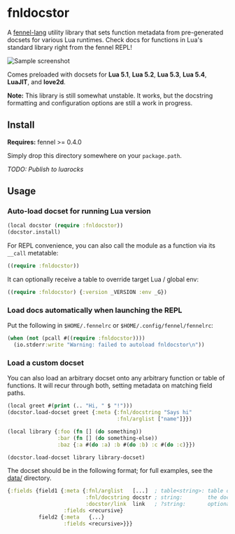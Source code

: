 # fnldocstor

A [fennel-lang](https://fennel-lang.org) utility library that sets function
metadata from pre-generated docsets for various Lua runtimes. Check docs
for functions in Lua's standard library right from the fennel REPL!

![Sample screenshot](screenshot.png)

Comes preloaded with docsets for **Lua 5.1**, **Lua 5.2**, **Lua
5.3**, **Lua 5.4**, **LuaJIT**, and **love2d**.

**Note:** This library is still somewhat unstable. It works, but the
docstring formatting and configuration options are still a work in progress.

## Install

**Requires:** fennel >= 0.4.0

Simply drop this directory somewhere on your `package.path`.

*TODO: Publish to luarocks*

## Usage

### Auto-load docset for running Lua version

```clojure
(local docstor (require :fnldocstor))
(docstor.install)
```

For REPL convenience, you can also call the module as a function via its
`__call` metatable:

```clojure
((require :fnldocstor))
```

It can optionally receive a table to override target Lua / global env:

```clojure
((require :fnldocstor) {:version _VERSION :env _G})
```

### Load docs automatically when launching the REPL

Put the following in `$HOME/.fennelrc` or `$HOME/.config/fennel/fennelrc`:

```clojure
(when (not (pcall #((require :fnldocstor))))
  (io.stderr:write "Warning: failed to autoload fnldocstor\n"))
```

### Load a custom docset

You can also load an arbitrary docset onto any arbitrary function or table of
functions. It will recur through both, setting metadata on matching field paths.

```clojure
(local greet #(print (.. "Hi, " $ "!")))
(docstor.load-docset greet {:meta {:fnl/docstring "Says hi"
                                   :fnl/arglist ["name"]}})

(local library {:foo (fn [] (do something))
                :bar (fn [] (do something-else))
                :baz {:a #(do :a) :b #(do :b) :c #(do :c)}})

(docstor.load-docset library library-docset)
```

The docset should be in the following format; for full examples, see the
[data/](data) directory.

```clojure
{:fields {field1 {:meta {:fnl/arglist   [...]  ; table<string>: table of argnames
                         :fnl/docstring docstr ; string:        the docstring
                         :docstor/link  link   ; ?string:       optional url to fn docs}
                  :fields <recursive}
          field2 {:meta   {...}
                  :fields <recursive>}}}
```
